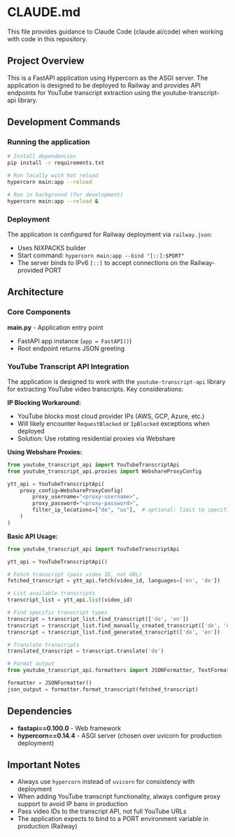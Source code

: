 # CLAUDE.md

This file provides guidance to Claude Code (claude.ai/code) when working with code in this repository.

## Project Overview

This is a FastAPI application using Hypercorn as the ASGI server. The application is designed to be deployed to Railway and provides API endpoints for YouTube transcript extraction using the youtube-transcript-api library.

## Development Commands

### Running the application
```bash
# Install dependencies
pip install -r requirements.txt

# Run locally with hot reload
hypercorn main:app --reload

# Run in background (for development)
hypercorn main:app --reload &
```

### Deployment
The application is configured for Railway deployment via `railway.json`:
- Uses NIXPACKS builder
- Start command: `hypercorn main:app --bind "[::]:$PORT"`
- The server binds to IPv6 `[::]` to accept connections on the Railway-provided PORT

## Architecture

### Core Components

**main.py** - Application entry point
- FastAPI app instance (`app = FastAPI()`)
- Root endpoint returns JSON greeting

### YouTube Transcript API Integration

The application is designed to work with the `youtube-transcript-api` library for extracting YouTube video transcripts. Key considerations:

**IP Blocking Workaround:**
- YouTube blocks most cloud provider IPs (AWS, GCP, Azure, etc.)
- Will likely encounter `RequestBlocked` or `IpBlocked` exceptions when deployed
- Solution: Use rotating residential proxies via Webshare

**Using Webshare Proxies:**
```python
from youtube_transcript_api import YouTubeTranscriptApi
from youtube_transcript_api.proxies import WebshareProxyConfig

ytt_api = YouTubeTranscriptApi(
    proxy_config=WebshareProxyConfig(
        proxy_username="<proxy-username>",
        proxy_password="<proxy-password>",
        filter_ip_locations=["de", "us"],  # optional: limit to specific countries
    )
)
```

**Basic API Usage:**
```python
from youtube_transcript_api import YouTubeTranscriptApi

ytt_api = YouTubeTranscriptApi()

# Fetch transcript (pass video ID, not URL)
fetched_transcript = ytt_api.fetch(video_id, languages=['en', 'de'])

# List available transcripts
transcript_list = ytt_api.list(video_id)

# Find specific transcript types
transcript = transcript_list.find_transcript(['de', 'en'])
transcript = transcript_list.find_manually_created_transcript(['de', 'en'])
transcript = transcript_list.find_generated_transcript(['de', 'en'])

# Translate transcripts
translated_transcript = transcript.translate('de')

# Format output
from youtube_transcript_api.formatters import JSONFormatter, TextFormatter

formatter = JSONFormatter()
json_output = formatter.format_transcript(fetched_transcript)
```

## Dependencies

- **fastapi==0.100.0** - Web framework
- **hypercorn==0.14.4** - ASGI server (chosen over uvicorn for production deployment)

## Important Notes

- Always use `hypercorn` instead of `uvicorn` for consistency with deployment
- When adding YouTube transcript functionality, always configure proxy support to avoid IP bans in production
- Pass video IDs to the transcript API, not full YouTube URLs
- The application expects to bind to a PORT environment variable in production (Railway)
